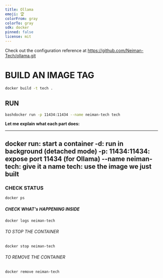 ```yaml
---
title: Ollama
emoji: 🏆
colorFrom: gray
colorTo: gray
sdk: docker
pinned: false
license: mit
---
```


Check out the configuration reference at https://github.com/Neiman-Tech/ollama.git


# **BUILD AN IMAGE TAG**
```sh
docker build -t tech .
```
## RUN
```bash
bashdocker run -p 11434:11434 --name neiman-tech tech
```
**Let me explain what each part does:**

---
docker run: start a container
-d: run in background (detached mode)
-p: 11434:11434: expose port 11434 (for Ollama)
--name neiman-tech: give it a name
  tech: use the image we just built
---


### CHECK STATUS

```sh
docker ps
```
##### CHECK WHAT's HAPPENING INSIDE 
```sh
docker logs neiman-tech
```

###### TO STOP THE CONTAINER 

```sh
docker stop neiman-tech 

```

###### TO REMOVE THE CONTAINER 

```sh
docker remove neiman-tech 

```